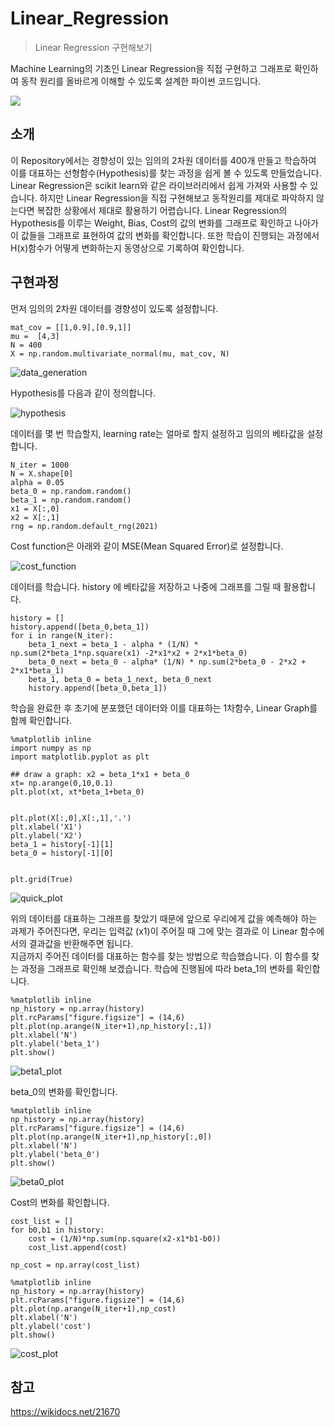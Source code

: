 # Linear_Regression
> Linear Regression 구현해보기

Machine Learning의 기초인 Linear Regression을 직접 구현하고 그래프로 확인하여 동작 원리를 올바르게 이해할 수 있도록 설계한 파이썬 코드입니다.

![](../header.png)

## 소개

  이 Repository에서는 경향성이 있는 임의의 2차원 데이터를 400개 만들고 학습하여 이를 대표하는 선형함수(Hypothesis)를 찾는 과정을 쉽게 볼 수 있도록 만들었습니다. Linear Regression은 scikit learn와 같은 라이브러리에서 쉽게 가져와 사용할 수 있습니다. 하지만 Linear Regression을 직접 구현해보고 동작원리를 제대로 파악하지 않는다면 복잡한 상황에서 제대로 활용하기 어렵습니다.  Linear Regression의 Hypothesis를 이루는 Weight, Bias, Cost의 값의 변화를 그래프로 확인하고 나아가 이 값들을 그래프로 표현하여 값의 변화를 확인합니다. 또한 학습이 진행되는 과정에서 H(x)함수가 어떻게 변화하는지 동영상으로 기록하여 확인합니다.

## 구현과정

먼저 임의의 2차원 데이터를 경향성이 있도록 설정합니다.  


```
mat_cov = [[1,0.9],[0.9,1]]
mu =  [4,3]
N = 400
X = np.random.multivariate_normal(mu, mat_cov, N)
```
![data_generation](https://user-images.githubusercontent.com/44831709/131356943-f9f18275-a9a9-4a50-b16b-2613febfda73.png)

Hypothesis를 다음과 같이 정의합니다.  


![hypothesis](https://user-images.githubusercontent.com/44831709/130807611-38f189db-a6fd-441d-8457-8109efc1715e.png)


데이터를 몇 번 학습할지, learning rate는 얼마로 할지 설정하고 임의의 베타값을 설정합니다.

```
N_iter = 1000
N = X.shape[0]
alpha = 0.05
beta_0 = np.random.random()
beta_1 = np.random.random()
x1 = X[:,0]
x2 = X[:,1]
rng = np.random.default_rng(2021)
```



Cost function은 아래와 같이 MSE(Mean Squared Error)로 설정합니다.   


![cost_function](https://user-images.githubusercontent.com/44831709/130806508-eae6ef66-e175-4f52-acbf-edba20e9aa6f.png)


데이터를 학습니다. history 에 베타값을 저장하고 나중에 그래프를 그릴 때 활용합니다.

```
history = []
history.append([beta_0,beta_1])
for i in range(N_iter):
    beta_1_next = beta_1 - alpha * (1/N) * np.sum(2*beta_1*np.square(x1) -2*x1*x2 + 2*x1*beta_0)
    beta_0_next = beta_0 - alpha* (1/N) * np.sum(2*beta_0 - 2*x2 + 2*x1*beta_1)
    beta_1, beta_0 = beta_1_next, beta_0_next
    history.append([beta_0,beta_1])

```

학습을 완료한 후 초기에 분포했던 데이터와 이를 대표하는 1차함수, Linear Graph를 함께 확인합니다.
```
%matplotlib inline
import numpy as np
import matplotlib.pyplot as plt

## draw a graph: x2 = beta_1*x1 + beta_0 
xt= np.arange(0,10,0.1)
plt.plot(xt, xt*beta_1+beta_0)


plt.plot(X[:,0],X[:,1],'.')
plt.xlabel('X1')
plt.ylabel('X2')
beta_1 = history[-1][1]
beta_0 = history[-1][0]


plt.grid(True)

```
![quick_plot](https://user-images.githubusercontent.com/44831709/131357530-83206b2e-b38b-4f74-803b-8134f507f1ea.png)

위의 데이터를 대표하는 그래프를 찾았기 때문에 앞으로 우리에게 값을 예측해야 하는 과제가 주어진다면, 우리는 입력값 (x1)이 주어질 때 그에 맞는 결과로 이 Linear 함수에서의 결과값을 반환해주면 됩니다.   
지금까지 주어진 데이터를 대표하는 함수를 찾는 방법으로 학습했습니다. 이 함수를 찾는 과정을 그래프로 확인해 보겠습니다. 
학습에 진행됨에 따라 beta_1의 변화를 확인합니다.

```
%matplotlib inline
np_history = np.array(history)
plt.rcParams["figure.figsize"] = (14,6)
plt.plot(np.arange(N_iter+1),np_history[:,1])
plt.xlabel('N')
plt.ylabel('beta_1')
plt.show()

```
![beta1_plot](https://user-images.githubusercontent.com/44831709/131358333-29d081dd-a5b4-43a6-bea8-9d2a025663c5.png)

beta_0의 변화를 확인합니다.

```
%matplotlib inline
np_history = np.array(history)
plt.rcParams["figure.figsize"] = (14,6)
plt.plot(np.arange(N_iter+1),np_history[:,0])
plt.xlabel('N')
plt.ylabel('beta_0')
plt.show()
```

![beta0_plot](https://user-images.githubusercontent.com/44831709/131358587-64e2d377-ea82-4637-9fe0-786dbf5b1db9.png)


Cost의 변화를 확인합니다.

```
cost_list = []
for b0,b1 in history:
    cost = (1/N)*np.sum(np.square(x2-x1*b1-b0))
    cost_list.append(cost)
    
np_cost = np.array(cost_list)

%matplotlib inline
np_history = np.array(history)
plt.rcParams["figure.figsize"] = (14,6)
plt.plot(np.arange(N_iter+1),np_cost)
plt.xlabel('N')
plt.ylabel('cost')
plt.show()
```

![cost_plot](https://user-images.githubusercontent.com/44831709/131359229-dc70a861-f0d3-454a-ac47-4168f2969543.png)

## 참고

https://wikidocs.net/21670
